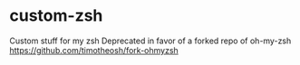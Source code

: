 # custom-zsh
Custom stuff for my zsh
Deprecated in favor of a forked repo of oh-my-zsh https://github.com/timotheosh/fork-ohmyzsh
